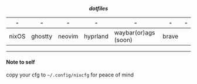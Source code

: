 <div align="center">
  
  ***dotfiles***

</div>

<div align="center">

| - | - | - | - | - | - | - |
| - | - | - | - | - | - | - |
| nixOS | ghostty | neovim | hyprland | waybar(or)ags (soon) | brave |

</div>

---

#### Note to self

copy your cfg to `~/.config/nixcfg` for peace of mind
